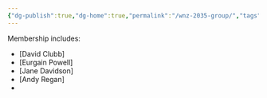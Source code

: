 ```yaml
---
{"dg-publish":true,"dg-home":true,"permalink":"/wnz-2035-group/","tags":"gardenEntry","dgPassFrontmatter":true}
---
```




Membership includes:
- [David Clubb]
- [Eurgain Powell]
- [Jane Davidson]
- [Andy Regan]
- 